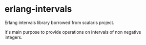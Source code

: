 erlang-intervals
================

Erlang intervals library borrowed from scalaris project.

It's main purpose to provide operations on intervals of non negative integers.

